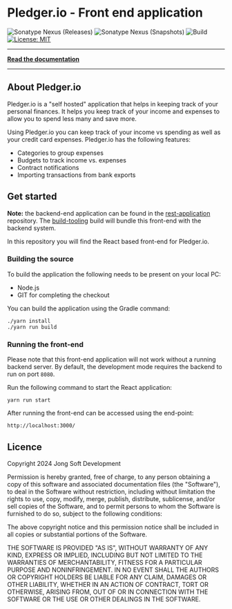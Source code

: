 # Pledger.io - Front end application

![Sonatype Nexus (Releases)](https://img.shields.io/nexus/r/com.jongsoft.finance/pledger-ui?server=https%3A%2F%2Foss.sonatype.org)
![Sonatype Nexus (Snapshots)](https://img.shields.io/nexus/s/com.jongsoft.finance/pledger-ui?server=https%3A%2F%2Foss.sonatype.org)
![Build](https://github.com/pledger-io/user-interface/actions/workflows/default.yml/badge.svg)
[![License: MIT](https://img.shields.io/badge/License-MIT-yellow.svg)](https://opensource.org/licenses/MIT)

-----------------------

**[Read the documentation](https://www.pledger.io)**

-----------------------

## About Pledger.io
Pledger.io is a "self hosted" application that helps in keeping track of your personal finances. 
It helps you keep track of your income and expenses to allow you to spend less many and save more.

Using Pledger.io you can keep track of your income vs spending as well as your credit card expenses.
Pledger.io has the following features:

* Categories to group expenses
* Budgets to track income vs. expenses
* Contract notifications
* Importing transactions from bank exports

## Get started

**Note:** the backend-end application can be found in the
[rest-application](https://github.com/pledger-io/rest-application) repository.
The [build-tooling](https://github.com/pledger-io/build-tooling) build will bundle this front-end with the
backend system.

In this repository you will find the React based front-end for Pledger.io.

### Building the source

To build the application the following needs to be present on your local PC:

* Node.js
* GIT for completing the checkout

You can build the application using the Gradle command:

    ./yarn install
    ./yarn run build

### Running the front-end

Please note that this front-end application will not work without a running backend server. By default, the development
mode requires the backend to run on port `8080`.

Run the following command to start the React application:

    yarn run start

After running the front-end can be accessed using the end-point:

    http://localhost:3000/

## Licence

Copyright 2024 Jong Soft Development

Permission is hereby granted, free of charge, to any person obtaining a copy of this software and
associated documentation files (the "Software"), to deal in the Software without restriction, including
without limitation the rights to use, copy, modify, merge, publish, distribute, sublicense, and/or sell
copies of the Software, and to permit persons to whom the Software is furnished to do so, subject to
the following conditions:

The above copyright notice and this permission notice shall be included in all copies or substantial
portions of the Software.

THE SOFTWARE IS PROVIDED "AS IS", WITHOUT WARRANTY OF ANY KIND, EXPRESS OR IMPLIED, INCLUDING BUT NOT
LIMITED TO THE WARRANTIES OF MERCHANTABILITY, FITNESS FOR A PARTICULAR PURPOSE AND NONINFRINGEMENT.
IN NO EVENT SHALL THE AUTHORS OR COPYRIGHT HOLDERS BE LIABLE FOR ANY CLAIM, DAMAGES OR OTHER LIABILITY,
WHETHER IN AN ACTION OF CONTRACT, TORT OR OTHERWISE, ARISING FROM, OUT OF OR IN CONNECTION WITH THE SOFTWARE
OR THE USE OR OTHER DEALINGS IN THE SOFTWARE.
